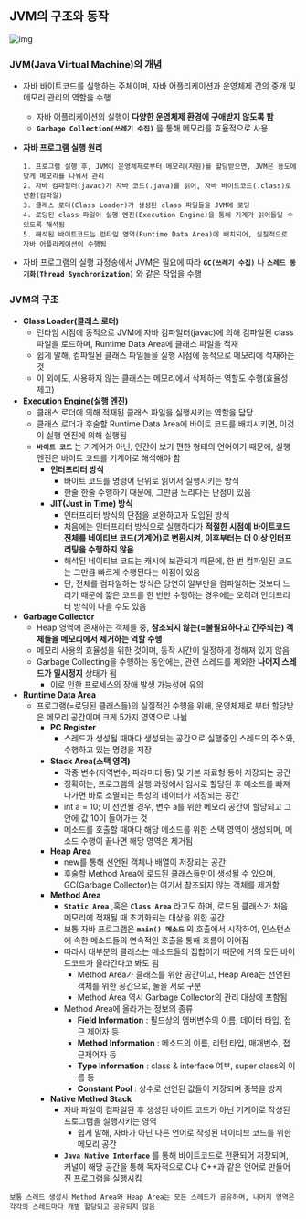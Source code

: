 ## JVM의 구조와 동작

![img](https://upload.wikimedia.org/wikipedia/commons/d/dd/JvmSpec7.png)



### JVM(Java Virtual Machine)의 개념

- 자바 바이트코드를 실행하는 주체이며, 자바 어플리케이션과 운영체제 간의 중개 및 메모리 관리의 역할을 수행

  - 자바 어플리케이션의 실행이 __다양한 운영체제 환경에 구애받지 않도록 함__
  - __`Garbage Collection(쓰레기 수집)`__ 을 통해  메모리를 효율적으로 사용

- __자바 프로그램 실행 원리__

  ```
  1. 프로그램 실행 후, JVM이 운영체제로부터 메모리(자원)를 할당받으면, JVM은 용도에 맞게 메모리를 나눠서 관리
  2. 자바 컴파일러(javac)가 자바 코드(.java)를 읽어, 자바 바이트코드(.class)로 변환(컴파일) 
  3. 클래스 로더(Class Loader)가 생성된 class 파일들을 JVM에 로딩
  4. 로딩된 class 파일이 실행 엔진(Execution Engine)을 통해 기계가 읽어들일 수 있도록 해석됨
  5. 해석된 바이트코드는 런타임 영역(Runtime Data Area)에 배치되어, 실질적으로 자바 어플리케이션이 수행됨
  ```

- 자바 프로그램의 실행 과정송에서 JVM은 필요에 따라 __`GC(쓰레기 수집)`__ 나 __`스레드 동기화(Thread Synchronization)`__ 와 같은 작업을 수행



### JVM의 구조

- __Class Loader(클래스 로더)__ 
  - 런타임 시점에 동적으로 JVM에 자바 컴파일러(javac)에 의해 컴파일된 class 파일을 로드하며, Runtime Data Area에 클래스 파일을 적재
  - 쉽게 말해, 컴파일된 클래스 파일들을 실행 시점에 동적으로 메모리에 적재하는 것
  - 이 외에도, 사용하지 않는 클래스는 메모리에서 삭제하는 역할도 수행(효율성 제고)
- __Execution Engine(실행 엔진)__
  - 클래스 로더에 의해 적재된 클래스 파일을 실행시키는 역할을 담당
  - 클래스 로더가 후술할 Runtime Data Area에 바이트 코드를 배치시키면, 이것이 실행 엔진에 의해 실행됨
  - __`바이트 코드`__ 는 기계어가 아닌, 인간이 보기 편한 형태의 언어이기 때문에, 실행 엔진은 바이트 코드를 기계어로 해석해야 함
    - __인터프리터 방식__ 
      - 바이트 코드를 명령어 단위로 읽어서 실행시키는 방식
      - 한줄 한줄 수행하기 때문에, 그만큼 느리다는 단점이 있음
    - __JIT(Just in Time) 방식__ 
      - 인터프리터 방식의 단점을 보완하고자 도입된 방식
      - 처음에는 인터프리터 방식으로 실행하다가 __적절한 시점에 바이트코드 전체를 네이티브 코드(기계어)로 변환시켜, 이후부터는 더 이상 인터프리팅을 수행하지 않음__
      - 해석된 네이티브 코드는 캐시에 보관되기 때문에, 한 번 컴파일된 코드는 그만큼 빠르게 수행된다는 이점이 있음
      - 단, 전체를 컴파일하는 방식은 당연히 일부만을 컴파일하는 것보다 느리기 때문에 짧은 코드를 한 번만 수행하는 경우에는 오히려 인터프리터 방식이 나을 수도 있음
- __Garbage Collector__
  - Heap 영역에 존재하는 객체들 중, __참조되지 않는(=불필요하다고 간주되는) 객체들을 메모리에서 제거하는 역할 수행__
  - 메모리 사용의 효율성을 위한 것이며, 동작 시간이 일정하게 정해져 있지 않음
  - Garbage Collecting을 수행하는 동안에는, 관련 스레드를 제외한 __나머지 스레드가 일시정지__ 상태가 됨
    - 이로 인한 프로세스의 장애 발생 가능성에 유의
- __Runtime Data Area__
  - 프로그램(=로딩된 클래스들)의 실질적인 수행을 위해, 운영체제로 부터 할당받은 메모리 공간이며 크게 5가지 영역으로 나뉨
    - __PC Register__
      - 스레드가 생성될 때마다 생성되는 공간으로 실행중인 스레드의 주소와, 수행하고 있는 명령을 저장
    - __Stack Area(스택 영역)__
      - 각종 변수(지역변수, 파라미터 등) 및 기본 자료형 등이 저장되는 공간
      - 정확히는, 프로그램의 실행 과정에서 임시로 할당된 후 메소드를 빠져나가면 바로 소멸되는 특성의 데이터가 저장되는 공간
      - int a = 10; 이 선언될 경우, 변수 a를 위한 메모리 공간이 할당되고 그 안에 값 10이 들어가는 것
      - 메소드를 호출할 때마다 해당 메소드를 위한 스택 영역이 생성되며, 메소드 수행이 끝나면 해당 영역은 제거됨
    - __Heap Area__
      - new를 통해 선언된 객체나 배열이 저장되는 공간
      - 후술할 Method Area에 로드된 클래스들만이 생성될 수 있으며, GC(Garbage Collector)는 여기서 참조되지 않는 객체를 제거함
    - __Method Area__
      - __`Static Area`__ ,혹은 __`Class Area`__ 라고도 하며, 로드된 클래스가 처음 메모리에 적재될 때 초기화되는 대상을 위한 공간
      -  보통 자바 프로그램은 __`main() 메소드`__ 의 호출에서 시작하여, 인스턴스에 속한 메소드들의 연속적인 호출을 통해 흐름이 이어짐
      - 따라서 대부분의 클래스는 메소드들의 집합이기 때문에 거의 모든 바이트코드가 올라간다고 봐도 됨
        - Method Area가 클래스를 위한 공간이고, Heap Area는 선언된 객체를 위한 공간으로, 둘을 서로 구분
        - Method Area 역시 Garbage Collector의 관리 대상에 포함됨
      - Method Area에 올라가는 정보의 종류
        - __Field Information__ : 필드상의 멤버변수의 이름, 데이터 타입, 접근 제어자 등
        - __Method Information__ : 메소드의 이름, 리턴 타입, 매개변수, 접근제어자 등
        - __Type Information__ :  class & interface 여부, super class의 이름 등
        - __Constant Pool__ : 상수로 선언된 값들이 저장되며 중복을 방지
    - __Native Method Stack__ 
      - 자바 파일이 컴파일된 후 생성된 바이트 코드가 아닌 기계어로 작성된 프로그램을 실행시키는 영역
        - 쉽게 말해, 자바가 아닌 다른 언어로 작성된 네이티브 코드를 위한 메모리 공간
      - __`Java Native Interface`__ 를 통해 바이트코드로 전환되어 저장되며, 커널이 해당 공간을 통해 독자적으로 C나 C++과 같은 언어로 만들어진 프로그램을 실행시킴

```
보통 스레드 생성시 Method Area와 Heap Area는 모든 스레드가 공유하며, 나머지 영역은 각각의 스레드마다 개별 할당되고 공유되지 않음
```






